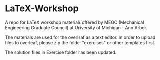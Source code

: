 # LaTeX-Workshop
A repo for LaTeX workshop materials offered by MEGC (Mechanical Engineering Graduate Council) at University of Michigan - Ann Arbor.

The materials are used for the overleaf as a text editor. In order to upload files to overleaf, please zip the folder "exercises" or other templates first.

The solution files in Exercise folder has been updated.
